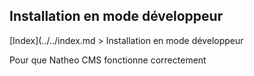## Installation en mode développeur

[Index](../../index.md > Installation en mode développeur

Pour que Natheo CMS fonctionne correctement